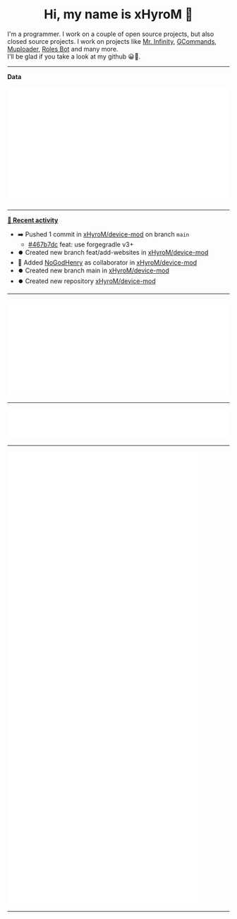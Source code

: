 <p align="center">
    <!-- <img src="https://avatars.githubusercontent.com/u/56601352" width="192" alt="hyro's pfp" /> -->
    <h1 align="center">Hi, my name is xHyroM 👋</h1>
</p>

I'm a programmer. I work on a couple of open source projects, but also closed source projects. I work on projects like [Mr. Infinity](https://discord.com/oauth2/authorize?client_id=720321585625694239&scope=bot%20applications.commands&permissions=8&redirect_uri=https://blobs.gq/imanager&prompt=consent&response_type=code), [GCommands](https://github.com/Garlic-Team/GCommands), [Muploader](https://github.com/xHyroM/Muploader), [Roles Bot](https://github.com/xHyroM/roles-bot) and many more.  
I'll be glad if you take a look at my github 😀👀.

___
**Data**

<img src="https://github.com/xHyroM/xHyroM/blob/master/.cache/base.svg">

___

**[📰 Recent activity](https://github.com/xHyroM)**
* ➡️ Pushed 1 commit in [xHyroM/device-mod](https://github.com/xHyroM/device-mod) on branch `main`
  * [#467b7dc](https://github.com/xHyroM/device-mod/commit/467b7dc) feat: use forgegradle v3+
* ⏺️ Created new branch feat/add-websites in [xHyroM/device-mod](https://github.com/xHyroM/device-mod)
* 💼 Added [NoGodHenry](https://github.com/NoGodHenry) as collaborator in [xHyroM/device-mod](https://github.com/xHyroM/device-mod)
* ⏺️ Created new branch main in [xHyroM/device-mod](https://github.com/xHyroM/device-mod)
* ⏺️ Created new repository  [xHyroM/device-mod](https://github.com/xHyroM/device-mod)


___

<img src="https://github.com/xHyroM/xHyroM/blob/master/.cache/isocalendar.svg">

___

<img src="https://github.com/xHyroM/xHyroM/blob/master/.cache/languages.svg">

___

<img src="https://github.com/xHyroM/xHyroM/blob/master/.cache/achievements.svg">

___
